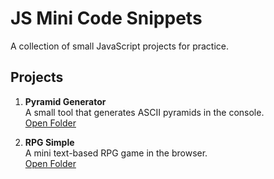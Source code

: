 # JS Mini Code Snippets

A collection of small JavaScript projects for practice.

## Projects

1. **Pyramid Generator**  
   A small tool that generates ASCII pyramids in the console.  
   [Open Folder](Pyramid_Generator/README.md)

2. **RPG Simple**  
   A mini text-based RPG game in the browser.  
   [Open Folder](RPG_Simple/README.md)
